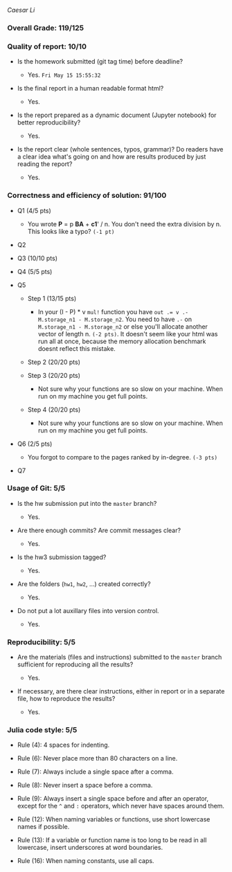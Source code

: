 *Caesar Li*

### Overall Grade: 119/125

### Quality of report: 10/10

* Is the homework submitted (git tag time) before deadline?

    - Yes. `Fri May 15 15:55:32`

* Is the final report in a human readable format html?
	
    - Yes.

* Is the report prepared as a dynamic document (Jupyter notebook) for better reproducibility?
    
    - Yes.

* Is the report clear (whole sentences, typos, grammar)? Do readers have a clear idea what's going on and how are results produced by just reading the report?
    
    - Yes.


### Correctness and efficiency of solution: 91/100

* Q1 (4/5 pts)

    - You wrote **P** = p **BA** + **c1**' / n. You don't need the extra division by n. This looks like a typo? `(-1 pt)`

* Q2 
	
* Q3 (10/10 pts)

* Q4 (5/5 pts) 

* Q5

    * Step 1 (13/15 pts)

        - In your (I - P) * v `mul!` function you have `out .= v .- M.storage_n1 - M.storage_n2`. You need to have `.-` on `M.storage_n1 - M.storage_n2` or else you'll allocate another vector of length n. `(-2 pts)`. It doesn't seem like your html was run all at once, because the memory allocation benchmark doesnt reflect this mistake.

    * Step 2 (20/20 pts)

    * Step 3 (20/20 pts)

        - Not sure why your functions are so slow on your machine. When run on my machine you get full points.

    * Step 4 (20/20 pts)

        - Not sure why your functions are so slow on your machine. When run on my machine you get full points.

* Q6 (2/5 pts)
    
    - You forgot to compare to the pages ranked by in-degree. `(-3 pts)`

* Q7


### Usage of Git: 5/5

* Is the hw submission put into the `master` branch?

    - Yes.

* Are there enough commits? Are commit messages clear? 

    - Yes.

* Is the hw3 submission tagged?

    - Yes.

* Are the folders (`hw1`, `hw2`, ...) created correctly?

    - Yes.

* Do not put a lot auxillary files into version control.  
    
    - Yes.


### Reproducibility: 5/5

* Are the materials (files and instructions) submitted to the `master` branch sufficient for reproducing all the results? 

    - Yes.

* If necessary, are there clear instructions, either in report or in a separate file, how to reproduce the results?  

    - Yes.


### Julia code style: 5/5

* Rule (4): 4 spaces for indenting. 
    
* Rule (6): Never place more than 80 characters on a line.

* Rule (7): Always include a single space after a comma. 

* Rule (8):  Never insert a space before a comma.

* Rule (9): Always insert a single space before and after an operator, except for the `^` and `:` operators, which never have spaces around them.

* Rule (12): When naming variables or functions, use short lowercase names if possible.

* Rule (13): If a variable or function name is too long to be read in all lowercase, insert underscores at word boundaries.

* Rule (16): When naming constants, use all caps.
